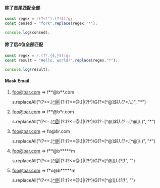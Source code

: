 

#### 除了首尾匹配全部

```typescript
const regex = /(?<!^).(?!$)/g;
const censed = "fork".replace(regex,'*');

console.log(consed);
```

#### 除了后4位全部匹配

```typescript
const regex = /.(?!.{4,}$)/g;
const result = "Hello, world!".replace(regex,"*");

console.log(result);
```

#### Mask Email


1. foo@bar.com ⇒ f**@b**.com  

   s.replaceAll("(?<=.)[^@](?=[^@]*?@)|(?:(?<=@.)|(?!^)\\G(?=[^@]*$)).(?=.*\\.)", "*") 

2. foo@bar.com ⇒ f**@b*r.com 

   s.replaceAll("(?<=.)[^@](?=[^@]*?@)|(?:(?<=@.)|(?!^)\\G(?=[^@]*$)).(?=.*[^@]\\.)", "*") 

3. foo@bar.com ⇒ f*o@b*r.com 
  
   s.replaceAll("(?<=.)[^@](?=[^@]*?[^@]@)|(?:(?<=@.)|(?!^)\\G(?=[^@]*$)).(?=.*[^@]\\.)", "*") 

4. foo@bar.com ⇒ f**@b*****m 
  
   s.replaceAll("(?<=.)[^@](?=[^@]*?@)|(?:(?<=@.)|(?!^)\\G(?=[^@]*$)).(?!$)", "*") 

5. foo@bar.com ⇒ f*o@b*****m 

   s.replaceAll("(?<=.)[^@](?=[^@]*[^@]@)|(?:(?<=@.)|(?!^)\\G(?=[^@]*$)).(?!$)", "*") 

